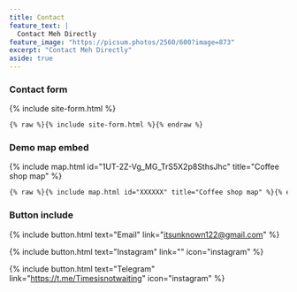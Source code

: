 ```yaml
---
title: Contact
feature_text: |
  Contact Meh Directly
feature_image: "https://picsum.photos/2560/600?image=873"
excerpt: "Contact Meh Directly"
aside: true
---
```



### Contact form

{% include site-form.html %}

``` html
{% raw %}{% include site-form.html %}{% endraw %}
```

### Demo map embed

{% include map.html id="1UT-2Z-Vg_MG_TrS5X2p8SthsJhc" title="Coffee shop map" %}

``` html
{% raw %}{% include map.html id="XXXXXX" title="Coffee shop map" %}{% endraw %}
```

### Button include

{% include button.html text="Email" link="itsunknown122@gmail.com" %}

{% include button.html text="Instagram" link="" icon="instagram" %}

{% include button.html text="Telegram" link="https://t.me/Timesisnotwaiting" icon="instagram" %}

